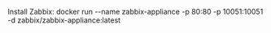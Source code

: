 Install Zabbix:
docker run --name zabbix-appliance -p 80:80 -p 10051:10051 -d zabbix/zabbix-appliance:latest
